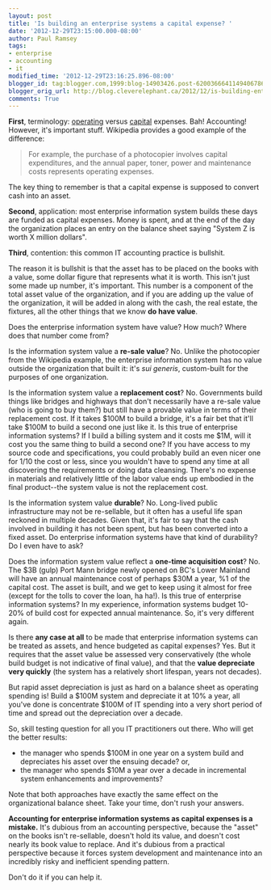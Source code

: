 ```yaml
---
layout: post
title: 'Is building an enterprise systems a capital expense? '
date: '2012-12-29T23:15:00.000-08:00'
author: Paul Ramsey
tags:
- enterprise
- accounting
- it
modified_time: '2012-12-29T23:16:25.896-08:00'
blogger_id: tag:blogger.com,1999:blog-14903426.post-6200366641149406786
blogger_orig_url: http://blog.cleverelephant.ca/2012/12/is-building-enterprise-systems-capital.html
comments: True
---
```


**First**, terminology: [operating](http://en.wikipedia.org/wiki/Operating_expense) versus [capital](http://en.wikipedia.org/wiki/Capital_expenditure) expenses. Bah! Accounting! However, it's important stuff. Wikipedia provides a good example of the difference:

> For example, the purchase of a photocopier involves capital expenditures, and the annual paper, toner, power and maintenance costs represents operating expenses.

The key thing to remember is that a capital expense is supposed to convert cash into an asset.

**Second**, application: most enterprise information system builds these days are funded as capital expenses. Money is spent, and at the end of the day the organization places an entry on the balance sheet saying "System Z is worth X million dollars".

**Third**, contention: this common IT accounting practice is bullshit.

The reason it is bullshit is that the asset has to be placed on the books with a value, some dollar figure that represents what it is worth. This isn't just some made up number, it's important. This number is a component of the total asset value of the organization, and if you are adding up the value of the organization, it will be added in along with the cash, the real estate, the fixtures, all the other things that we know **do have value**.

Does the enterprise information system have value? How much? Where does that number come from?

Is the information system value a **re-sale value**? No. Unlike the photocopier from the Wikipedia example, the enterprise information system has no value outside the organization that built it: it's *sui generis*, custom-built for the purposes of one organization.

Is the information system value a **replacement cost**? No. Governments build things like bridges and highways that don't necessarily have a re-sale value (who is going to buy them?) but still have a provable value in terms of their replacement cost. If it takes $100M to build a bridge, it's a fair bet that it'll take $100M to build a second one just like it. Is this true of enterprise information systems? If I build a billing system and it costs me $1M, will it cost you the same thing to build a second one? If you have access to my source code and specifications, you could probably build an even nicer one for 1/10 the cost or less, since you wouldn't have to spend any time at all discovering the requirements or doing data cleansing. There's no expense in materials and relatively little of the labor value ends up embodied in the final product--the system value is not the replacement cost.

Is the information system value **durable**? No. Long-lived public infrastructure may not be re-sellable, but it often has a useful life span reckoned in multiple decades. Given that, it's fair to say that the cash involved in building it has not been spent, but has been converted into a fixed asset. Do enterprise information systems have that kind of durability? Do I even have to ask?

Does the information system value reflect a **one-time acquisition cost**? No. The $3B (gulp) Port Mann bridge newly opened on BC's Lower Mainland will have an annual maintenance cost of perhaps $30M a year, %1 of the capital cost. The asset is built, and we get to keep using it almost for free (except for the tolls to cover the loan, ha ha!). Is this true of enterprise information systems? In my experience, information systems budget 10-20% of build cost for expected annual maintenance. So, it's very different again.

Is there **any case at all** to be made that enterprise information systems can be treated as assets, and hence budgeted as capital expenses? Yes. But it requires that the asset value be assessed very conservatively (the whole build budget is not indicative of final value), and that the **value depreciate very quickly** (the system has a relatively short lifespan, years not decades). 

But rapid asset depreciation is just as hard on a balance sheet as operating spending is! Build a $100M system and depreciate it at 10% a year, all you've done is concentrate $100M of IT spending into a very short period of time and spread out the depreciation over a decade.

So, skill testing question for all you IT practitioners out there. Who will get the better results:

* the manager who spends $100M in one year on a system build and depreciates his asset over the ensuing decade? or,
* the manager who spends $10M a year over a decade in incremental system enhancements and improvements?

Note that both approaches have exactly the same effect on the organizational balance sheet. Take your time, don't rush your answers.

**Accounting for enterprise information systems as capital expenses is a mistake.** It's dubious from an accounting perspective, because the "asset" on the books isn't re-sellable, doesn't hold its value, and doesn't cost nearly its book value to replace. And it's dubious from a practical perspective because it forces system development and maintenance into an incredibly risky and inefficient spending pattern.

Don't do it if you can help it.